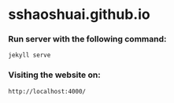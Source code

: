 # sshaoshuai.github.io

### Run server with the following command:
```
jekyll serve
```

### Visiting the website on: 
```
http://localhost:4000/
```
